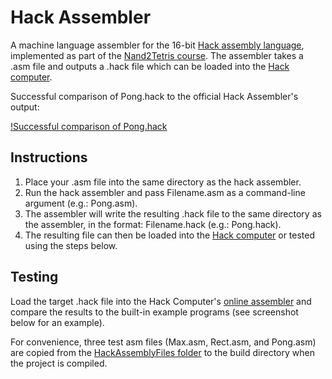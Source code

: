 # Hack Assembler

A machine language assembler for the 16-bit [Hack assembly language](https://en.wikipedia.org/wiki/Hack_computer#Assembly_language),
implemented as part of the [Nand2Tetris course](https://www.nand2tetris.org/). The assembler takes a .asm file and outputs a .hack file which 
can be loaded into the [Hack computer](https://nand2tetris.github.io/web-ide/cpu).

Successful comparison of Pong.hack to the official Hack Assembler's output:

[!Successful comparison of Pong.hack](screenshots/successful-comparison-pong.png)

## Instructions

1. Place your .asm file into the same directory as the hack assembler.
2. Run the hack assembler and pass Filename.asm as a command-line argument (e.g.: Pong.asm).
3. The assembler will write the resulting .hack file to the same directory as the assembler, in the format: Filename.hack
(e.g.: Pong.hack).
4. The resulting file can then be loaded into the [Hack computer](https://nand2tetris.github.io/web-ide/cpu) or tested
using the steps below.

## Testing

Load the target .hack file into the Hack Computer's [online assembler](https://nand2tetris.github.io/web-ide/asm)
and compare the results to the built-in example programs (see screenshot below for an example). 

For convenience, three test asm files (Max.asm, Rect.asm, and Pong.asm) are copied from the 
[HackAssemblyFiles folder](/HackAssemblyFiles) to the build directory when the project is compiled.